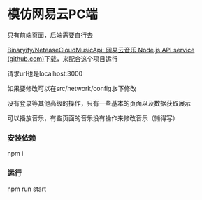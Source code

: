 # 模仿网易云PC端

只有前端页面，后端需要自行去

[Binaryify/NeteaseCloudMusicApi: 网易云音乐 Node.js API service (github.com)](https://github.com/Binaryify/NeteaseCloudMusicApi)下载，来配合这个项目运行

请求url也是localhost:3000

如果要修改可以在src/network/config.js下修改

没有登录等其他高级的操作，只有一些基本的页面以及数据获取展示

可以播放音乐，有些页面的音乐没有操作来修改音乐（懒得写）

### 安装依赖

npm i 

### 运行

npm run start
